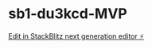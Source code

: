 # sb1-du3kcd-MVP

[Edit in StackBlitz next generation editor ⚡️](https://stackblitz.com/~/github.com/abrar-aslam1/sb1-du3kcd-MVP)